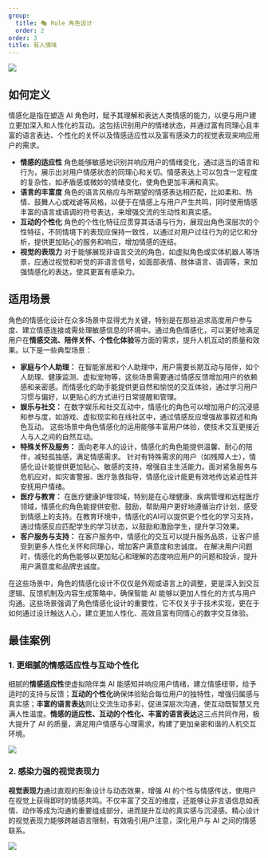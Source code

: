 ```yaml
---
group:
  title: 🎭 Role 角色设计
  order: 2
order: 3
title: 有人情味
---
```


![](https://mdn.alipayobjects.com/huamei_iwk9zp/afts/img/A*y-DHRIdTUp8AAAAAAAAAAAAADgCCAQ/fmt.webp)

## 如何定义

情感化是指在塑造 AI 角色时，赋予其理解和表达人类情感的能力，以便与用户建立更加深入和人性化的互动。这包括识别用户的情绪状态，并通过富有同理心且丰富的语言表达、个性化的关怀以及情感适应性以及富有感染力的视觉表现来响应用户的需求。

- **情感的适应性** 角色能够敏感地识别并响应用户的情绪变化，通过适当的语言和行为，展示出对用户情感状态的同理心和关切。情感表达上可以包含一定程度的复杂性，如矛盾感或微妙的情绪变化，使角色更加丰满和真实。
- **语言的丰富度** 角色的语言风格应与所期望的情感表达相匹配，比如柔和、热情、鼓舞人心或戏谑等风格，以便于在情感上与用户产生共鸣，同时使用情感丰富的语言或语调的符号表达，来增强交流的生动性和真实感。
- **互动的个性化** 角色的个性化特征应贯穿其话语与行为，展现出角色深层次的个性特征，不同情境下的表现应保持一致性，以通过对用户过往行为的记忆和分析，提供更加贴心的服务和响应，增加情感的连结。
- **视觉的表现力** 对于能够展现非语言交流的角色，如虚拟角色或实体机器人等场景，应通过视觉和听觉的非语言信号，如面部表情、肢体语言、语调等，来加强情感化的表达，使其更富有感染力。

## 适用场景

角色的情感化设计在众多场景中显得尤为关键，特别是在那些追求高度用户参与度、建立情感连接或需处理敏感信息的环境中。通过角色情感化，可以更好地满足用户在**情感交流、陪伴关怀、个性化体验**等方面的需求，提升人机互动的质量和效果。以下是一些典型场景：

- **家庭与个人助理：** 在智能家居和个人助理中，用户需要长期互动与陪伴，如个人助理、健康监测、虚拟宠物等，这些场景需要通过情感反馈增加用户的依赖感和亲密感。而情感化的助手能提供更自然和愉悦的交互体验，通过学习用户习惯与偏好，以更贴心的方式进行日常提醒和管理。
- **娱乐与社交：** 在数字娱乐和社交互动中，情感化的角色可以增加用户的沉浸感和参与度，如游戏、虚拟现实和在线社区中，通过情感反应增强故事叙述和角色互动。 这些场景中角色情感化的运用能够丰富用户体验，使技术交互更接近人与人之间的自然互动。
- **特殊关怀及服务：** 面向老年人的设计，情感化的角色能提供温馨、耐心的陪伴，减轻孤独感，满足情感需求。 针对有特殊需求的用户（如残障人士），情感化设计能提供更加贴心、敏感的支持，增强自主生活能力。面对紧急服务与危机应对，如灾害警报、医疗急救指导，情感化设计能更有效地传达紧迫性并安抚用户情绪。
- **医疗与教育：** 在医疗健康护理领域，特别是在心理健康、疾病管理和远程医疗领域，情感化的角色能提供安慰、鼓励，帮助用户更好地遵循治疗计划，感受到情感上的支持。在教育环境中，情感化的AI可以提供更个性化的学习支持，通过情感反应匹配学生的学习状态，以鼓励和激励学生，提升学习效果。
- **客户服务与支持：** 在客户服务中，情感化的交互可以提升服务品质，让客户感受到更多人性化关怀和同理心，增加客户满意度和忠诚度。 在解决用户问题时，情感化的角色能够以更加贴心和理解的态度响应用户的问题和投诉，提升用户满意度和品牌忠诚度。

在这些场景中，角色的情感化设计不仅仅是外观或语言上的调整，更是深入到交互逻辑、反馈机制及内容生成策略中，确保智能 AI 能够以更加人性化的方式与用户沟通。这些场景强调了角色情感化设计的重要性，它不仅关乎于技术实现，更在于如何通过设计触达人心，建立更加人性化、高效且富有同情心的数字交互体验。

## 最佳案例

### 1. 更细腻的情感适应性与互动个性化

细腻的**情感适应性**使虚拟陪伴类 AI 能感知并响应用户情绪，建立情感纽带，给予适时的支持与反馈；**互动的个性化**确保体验贴合每位用户的独特性，增强归属感与真实感；**丰富的语言表达**则让交流生动多彩，促进深层次沟通，使互动既智慧又充满人性温度。**情感的适应性、互动的个性化、丰富的语言表达**这三点共同作用，极大提升了 AI 的质量，满足用户情感与心理需求，构建了更加亲密和谐的人机交互环境。

![](https://mdn.alipayobjects.com/huamei_iwk9zp/afts/img/A*n-oTTJjH_fIAAAAAAAAAAAAADgCCAQ/fmt.webp)

### 2. 感染力强的视觉表现力

**视觉表现力**通过直观的形象设计与动态效果，增强 AI 的个性与情感传达，使用户在视觉上获得即时的情感共鸣。不仅丰富了交互的维度，还能够让非言语信息如表情、动作等成为沟通的重要组成部分，进而提升互动的真实感与沉浸感。精心设计的视觉表现力能够跨越语言限制，有效吸引用户注意，深化用户与 AI 之间的情感联系。

![](https://mdn.alipayobjects.com/huamei_iwk9zp/afts/img/A*hsuNSKkBNycAAAAAAAAAAAAADgCCAQ/fmt.webp)
